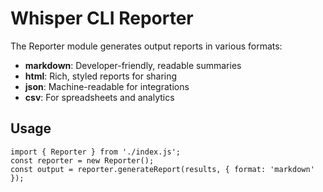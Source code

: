 # Whisper CLI Reporter

The Reporter module generates output reports in various formats:

- **markdown**: Developer-friendly, readable summaries
- **html**: Rich, styled reports for sharing
- **json**: Machine-readable for integrations
- **csv**: For spreadsheets and analytics

## Usage

```
import { Reporter } from './index.js';
const reporter = new Reporter();
const output = reporter.generateReport(results, { format: 'markdown' });
``` 